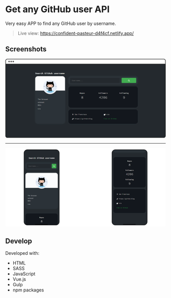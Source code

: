 # Get any GitHub user API

Very easy APP to find any GitHub user by username.

> Live view: https://confident-pasteur-d4f4cf.netlify.app/

## Screenshots

![get any github username desktop screenshot](./mockups/get-any-github-user-desktop.png)
****
![get any github username mobile screenshot](./mockups/get-any-github-user-mobile.png)


## Develop

Developed with:
- HTML
- SASS
- JavaScript
- Vue.js
- Gulp
- npm packages
